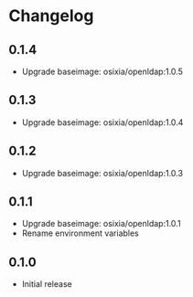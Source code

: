 # Changelog

## 0.1.4
  - Upgrade baseimage: osixia/openldap:1.0.5

## 0.1.3
  - Upgrade baseimage: osixia/openldap:1.0.4

## 0.1.2
  - Upgrade baseimage: osixia/openldap:1.0.3

## 0.1.1
  - Upgrade baseimage: osixia/openldap:1.0.1
  - Rename environment variables

## 0.1.0
  - Initial release
